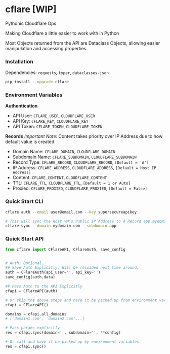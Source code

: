# cflare [WIP]
 Pythonic Cloudflare Ops

Making Cloudflare a little easier to work with in Python

Most Objects returned from the API are Dataclass Objects, allowing easier manipulation and accessing properties.

### Installation

Dependencies: `requests`, `typer`, `dataclasses-json`

```bash
pip install --upgrade cflare
```

### Environment Variables

**Authentication**
- API User: `CFLARE_USER`, `CLOUDFLARE_USER`
- API Key: `CFLARE_KEY`, `CLOUDFLARE_KEY`
- API Token: `CFLARE_TOKEN`, `CLOUDFLARE_TOKEN`

**Records**
_Important Note:_ Content takes priority over IP Address due to how default value is created. 

- Domain Name: `CFLARE_DOMAIN`, `CLOUDFLARE_DOMAIN`
- Subdomain Name: `CFLARE_SUBDOMAIN`, `CLOUDFLARE_SUBDOMAIN`
- Record Type: `CFLARE_RECORD`, `CLOUDFLARE_RECORD`, `[Default = 'A']`
- IP Address: `CFLARE_ADDRESS`,  `CLOUDFLARE_ADDRESS`, `[Default = Host IP Address]`
- Content: `CFLARE_CONTENT`, `CLOUDFLARE_CONTENT`
- TTL: `CFLARE_TTL`, `CLOUDFLARE_TTL`, `[Default = 1 or Auto]`
- Proxied: `CFLARE_PROXIED`, `CLOUDFLARE_PROXIED`,  `[Default = False]`


### Quick Start CLI
```bash
cflare auth --email user@email.com --key supersecureapikey

# This will sync the Host VM's Public IP Address to A Record app.mydomain.com = 123.123.123 [VM Public IP]
cflare sync --domain mydomain.com --subdomain app
```

### Quick Start API
```python
from cflare import CFlareAPI, CFlareAuth, save_config


# Auth: Optional.
## Save Auth Explicitly. Will be reloaded next time around.
auth = CFlareAuth(api_user='', api_key='') 
save_config(auth.data)

## Pass Auth to the API Explicitly
cfapi = CFlareAPI(auth)

# Or skip the above steps and have it be picked up from environment variables
cfapi = CFlareAPI()

domains = cfapi.all_domains
# ['domain1.com', 'domain2.com'...]

# Pass params explicitly
res = cfapi.sync(domain='', subdomain='', **config)

# Or call and have it be picked up by environment variables
res = cfapi.sync()

```